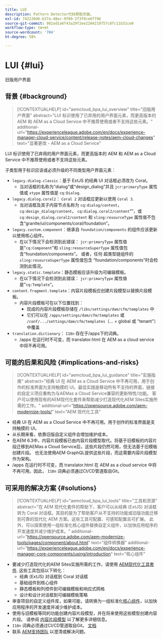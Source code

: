 ```yaml
---
title: LUI
description: Pattern Detector代码帮助页面。
exl-id: 742220d6-b37a-48ec-9f89-2f3f0ce6ff96
source-git-commit: 982ad1a6f43a29f2ee2284219757c8fc11b31ce0
workflow-type: tm+mt
source-wordcount: '704'
ht-degree: 58%

---
```


# LUI {#lui}

旧版用户界面

## 背景 {#background}

>[!CONTEXTUALHELP]
>id="aemcloud_bpa_lui_overview"
>title="旧版用户界面"
>abstract="LUI 标识使用了已弃用的用户界面元素，而更高版本的 AEM 和 AEM as a Cloud Service 中不推荐使用或者不支持这些元素。"
>additional-url="https://experienceleague.adobe.com/en/docs/experience-manager-cloud-service/content/release-notes/aem-cloud-changes" text="显著更改 - AEM as a Cloud Service"

LUI 标识使用了已弃用的用户界面元素，而更高版本的 AEM 和 AEM as a Cloud Service 中不推荐使用或者不支持这些元素。

子类型用于标识应该或必须升级的不同类型用户界面元素：

* `legacy.dialog.classic`：基于 ExtJS 的经典 UI 对话框必须改为 Coral。
   * 当对话框的名称为“dialog”或“design_dialog”并且 `jcr:primaryType` 属性值或 `xtype` 属性值是 `cq:Dialog`.
* `legacy.dialog.coral2`： `Coral 2` 对话框应更新以使用 `Coral 3`.
   * 当对话框及其子内容节点名称为 `cq:dialog/content`，
     `cq:design_dialog/content`， `cq:dialog.coral2/content`“”，或 `cq:design_dialog.coral2/content`
和 `sling:resourceType` 属性值不包含“granite/ui/components/coral/foundation”。
* `legacy.custom.component`：继承自 `foundation/components` 的组件应该更新以使用核心组件。
   * 在以下情况下会检测到此错误： `jcr:primaryType` 属性值是&quot;`cq:Component`”和
     `sling:resourceSuperType` 属性值包含“foundation/components”。 或者，任何
     超类型链组件的 `sling:resourceSuperType` 属性值包含
“foundation/components”时会检测到此情况。
* `legacy.static.template`：静态模板应该升级为可编辑模板。
   * 在以下情况下会检测到此错误： `jcr:primaryType` 属性值是&quot;`cq:Template`“。
* `content.fragment.template`：内容片段模板应创建片段模型以替换片段模板。
   * 内容片段模板可在以下位置找到：
      * 现成的内容片段模板存储在 `/libs/settings/dam/cfm/templates` 中
      * 它们可以在 `/apps/settings/dam/cfm/templates` 或 `/conf/.../settings/dam/cfm/templates`（... = global 或 &quot;tenant&quot;）中覆盖
* `translation.dictionary`： `I18n` 存在于/apps下的词典。
   * /apps 在运行时不可变，而 translator.html 在 AEM as a cloud service 中将不再可用。

## 可能的后果和风险 {#implications-and-risks}

>[!CONTEXTUALHELP]
>id="aemcloud_bpa_lui_guidance"
>title="实施指南"
>abstract="经典 UI 在 AEM as a Cloud Service 中不再可用，用于创作的标准界面为支持触摸的 UI。最佳实践是移动所有不支持的界面，链接的自定义项应重构为与AEMas a Cloud Service兼容的更新特性/功能。 客户可以使用现有的AEM现代化套件来帮助减少打造现代化AEM Sites实施所需的工作。"
>additional-url="https://opensource.adobe.com/aem-modernize-tools/" text="AEM 现代化工具"

* 经典 UI 在 AEM as a Cloud Service 中不再可用。用于创作的标准界面是支持触摸的 UI。
* 从长期来看，依靠旧版自定义组件会增加维护成本。
* 在AEM 6.3中，内容片段模板已由内容片段模型取代。将基于旧模板的内容片段迁移到AEMas a Cloud Service后，这些片段仍然可用，但无法基于旧模板创建片段。 也无法使用AEM GraphQL提供这些片段，而这需要内容片段模型作为架构。
* /apps 在运行时不可变，而 translator.html 在 AEM as a cloud service 中将不再可用。因此， `I18n` 词典必须通过CI/CD管道取自Git。

## 可采用的解决方案 {#solutions}

>[!CONTEXTUALHELP]
>id="aemcloud_bpa_lui_tools"
>title="工具和资源"
>abstract="在 AEM 现代化套件的帮助下，客户可以从经典 (ExtJS) 对话框转为 Coral 对话框。其目的是为了帮助客户从不支持的功能或旧版功能迁移到可靠的现代化 AEM 方案。这些工具可配置、可感知配置且可扩展。 此外，可以探索使用一组标准化核心组件替换自定义组件，以加快应用程序的开发速度并减少维护成本。"
>additional-url="https://opensource.adobe.com/aem-modernize-tools/pages/component/about.html" text="组件转换器"
>additional-url="https://experienceleague.adobe.com/en/docs/experience-manager-core-components/using/introduction" text="核心组件"

* 要减少打造现代化的AEM Sites实施所需的工作，请使用 [AEM现代化工具套件](https://opensource.adobe.com/aem-modernize-tools/). 这些工具包括以下转化：
   * 经典 (ExtJS) 对话框到 Coral 对话框
   * 基础组件到核心组件
   * 静态模板和列控件到可编辑模板和响应式网格
   * 设计和设计对话框到可编辑模板策略
* 审查项目的自定义组件库，如果可能，请转换为一组标准化[核心组件](https://experienceleague.adobe.com/en/docs/experience-manager-core-components/using/introduction)，以加快应用程序的开发速度并减少维护成本。
* 使用与旧模板等同的功能创建内容片段模型，并在将来使用这些模型创建内容片段。 请参阅 [内容片段模型](https://experienceleague.adobe.com/en/docs/experience-manager-65/content/assets/content-fragments/content-fragments-models) 以了解更多详细信息。
* `I18n` 词典必须通过CI/CD管道取自Git。 [文档](https://experienceleague.adobe.com/en/docs/experience-manager-cloud-service/content/release-notes/aem-cloud-changes#apps-libs-immutable)
* 联系 [AEM支持团队](https://helpx.adobe.com/cn/enterprise/using/support-for-experience-cloud.html) 以澄清或解决问题。
